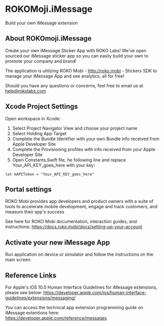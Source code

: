 # ROKOMoji.iMessage
Build your own iMessage extension

## About ROKOmoji.iMessage
Create your own iMessage Sticker App with ROKO Labs! We've open sourced our iMessage sticker app so you can easily build your own to promote your company and brand!

The application is utilizing ROKO Mobi - http://roko.mobi - Stickers SDK to manage your iMessage App and see analytics, all for free! 

Should you have any questions or concerns, feel free to email us at help@rokolabs.com

## Xcode Project Settings
Open workspace in Xcode:

1. Select Project Navigator View and choose your project name
2. Select Holding App Target
3. Complete the Bundle Identifier with your own Bundle info received from Apple Developer Site
4. Complete the Provisioning profiles with info received from your Apple Developer Site
5. Open Constants.Swift file, he following line and replace Your_API_KEY_goes_here with your key:
```
let kAPIToken = "Your_API_KEY_goes_here"
```


## Portal settings
ROKO Mobi provides app developers and product owners with a suite of tools to accelerate mobile development, engage and track customers, and measure their app's success

See here for ROKO Mobi documentation, interaction guides, and instructions:
https://docs.roko.mobi/docs/setting-up-your-account

## Activate your new iMessage App
Run application on device or simulator and follow the instructions on the main screen.

## Reference Links
For Apple's iOS 10.0 Human Interface Guidelines for iMessage extensions, please see below:
https://developer.apple.com/ios/human-interface-guidelines/extensions/messaging/

You can access the technical app extension programming guide on iMessage extentions here:
https://developer.apple.com/reference/messages

